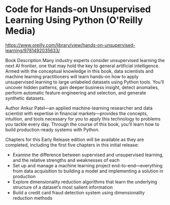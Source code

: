 # Code for Hands-on Unsupervised Learning Using Python (O'Reilly Media)

https://www.oreilly.com/library/view/hands-on-unsupervised-learning/9781492035633/

Book Description
Many industry experts consider unsupervised learning the next AI frontier, one that may hold the key to general artificial intelligence. Armed with the conceptual knowledge in this book, data scientists and machine learning practitioners will learn hands-on how to apply unsupervised learning to large unlabeled datasets using Python tools. You’ll uncover hidden patterns, gain deeper business insight, detect anomalies, perform automatic feature engineering and selection, and generate synthetic datasets.

Author Ankur Patel—an applied machine-learning researcher and data scientist with expertise in financial markets—provides the concepts, intuition, and tools necessary for you to apply this technology to problems you tackle every day. Through the course of this book, you’ll learn how to build production-ready systems with Python.

Chapters for this Early Release edition will be available as they are completed, including the first five chapters in this initial release:

* Examine the difference between supervised and unsupervised learning, and the relative strengths and weaknesses of each
* Set up and manage a machine learning project end-to-end—everything from data acquisition to building a model and implementing a solution in production
* Explore dimensionality reduction algorithms that learn the underlying structure of a dataset’s most salient information
* Build a credit card fraud detection system using dimensionality reduction methods
